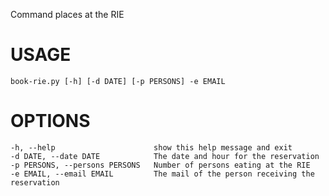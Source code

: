Command places at the RIE

# USAGE

    book-rie.py [-h] [-d DATE] [-p PERSONS] -e EMAIL

# OPTIONS

    -h, --help                      show this help message and exit
    -d DATE, --date DATE            The date and hour for the reservation
    -p PERSONS, --persons PERSONS   Number of persons eating at the RIE
    -e EMAIL, --email EMAIL         The mail of the person receiving the reservation